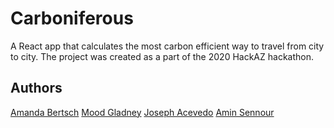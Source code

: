# Carboniferous

A React app that calculates the most carbon efficient way to travel from city to city. The project was created as a part of the 2020 HackAZ hackathon.


## Authors
[Amanda Bertsch](https://github.com/abertsch72)
[Mood Gladney](https://github.com/Themood)
[Joseph Acevedo](https://github.com/Joseph-Acevedo)
[Amin Sennour](https://github.com/TheLoneWanderer4)
